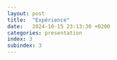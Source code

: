 ```yaml
---
layout: post
title:  "Expérience"
date:   2024-10-15 23:13:30 +0200
categories: presentation
index: 3
subindex: 3
---
```


